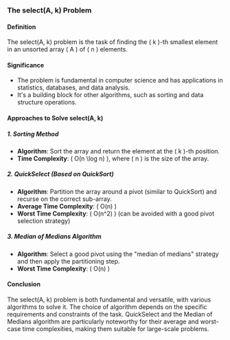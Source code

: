 ### The select(A, k) Problem

#### Definition
The select(A, k) problem is the task of finding the \( k \)-th smallest element in an unsorted array \( A \) of \( n \) elements.

#### Significance
- The problem is fundamental in computer science and has applications in statistics, databases, and data analysis.
- It's a building block for other algorithms, such as sorting and data structure operations.

#### Approaches to Solve select(A, k)

##### 1. Sorting Method
- **Algorithm**: Sort the array and return the element at the \( k \)-th position.
- **Time Complexity**: \( O(n \log n) \), where \( n \) is the size of the array.

##### 2. QuickSelect (Based on QuickSort)
- **Algorithm**: Partition the array around a pivot (similar to QuickSort) and recurse on the correct sub-array.
- **Average Time Complexity**: \( O(n) \)
- **Worst Time Complexity**: \( O(n^2) \) (can be avoided with a good pivot selection strategy)

##### 3. Median of Medians Algorithm
- **Algorithm**: Select a good pivot using the "median of medians" strategy and then apply the partitioning step.
- **Worst Time Complexity**: \( O(n) \)

#### Conclusion
The select(A, k) problem is both fundamental and versatile, with various algorithms to solve it. The choice of algorithm depends on the specific requirements and constraints of the task. QuickSelect and the Median of Medians algorithm are particularly noteworthy for their average and worst-case time complexities, making them suitable for large-scale problems.
